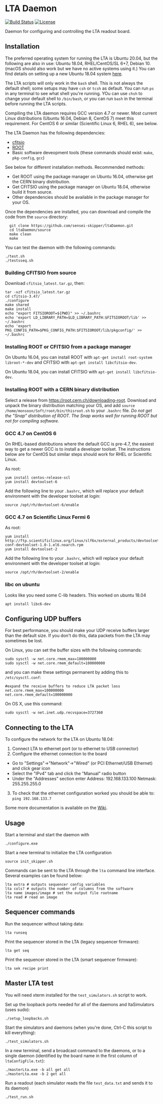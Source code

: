 # LTA Daemon

[![Build Status](https://travis-ci.com/sensei-skipper/ltaDaemon.svg?token=8p9xsuLBwgkozchbZDsW&branch=master)](https://travis-ci.com/sensei-skipper/ltaDaemon)
[![License](https://img.shields.io/badge/license-unknown-lightgrey.svg)](../../)

Daemon for configuring and controlling the LTA readout board.

## Installation

The preferred operating system for running the LTA is Ubuntu 20.04, but the following are also in use: Ubuntu 18.04, RHEL/CentOS/SL 6+7, Debian 10. (macOS should also work but we have no active systems using it.) You can find details on setting up a new Ubuntu 18.04 system [here](https://github.com/sensei-skipper/astroskip/blob/master/doc/LoanerSetup.md). 

The LTA scripts will only work in the `bash` shell. This is not always the default shell; some setups may have `csh` or `tcsh` as default. You can run `ps` in any terminal to see what shell you're running. YOu can use `chsh` to change your default shell to `/bin/bash`, or you can run `bash` in the terminal before running the LTA scripts.

Compiling the LTA daemon requires GCC version 4.7 or newer. Most current Linux distributions (Ubuntu 16.04, Debian 8, CentOS 7) meet this requirement. For CentOS 6 or similar (Scientific Linux 6, RHEL 6), see below.

The LTA Daemon has the following dependencies:
* [cfitsio](https://heasarc.gsfc.nasa.gov/fitsio/)
* [ROOT](https://root.cern.ch/)
* Basic software deveopment tools (these commands should exist: `make`, `pkg-config`, `gcc`)

See below for different installation methods. Recommended methods:
* Get ROOT using the package manager on Ubuntu 16.04, otherwise get the CERN binary distribution.
* Get CFITSIO using the package manager on Ubuntu 18.04, otherwise build it from source.
* Other dependencies should be available in the package manager for your OS.

Once the dependencies are installed, you can download and compile the code from the `source` directory:
```
  git clone https://github.com/sensei-skipper/ltaDaemon.git
  cd ltaDaemon/source
  make clean
  make
```

You can test the daemon with the following commands:
```
./test.sh
./testsseq.sh
```

### Building CFITSIO from source
Download `cfitsio_latest.tar.gz`, then:
```
tar -xzf cfitsio_latest.tar.gz
cd cfitsio-3.47/
./configure
make shared
make install
echo "export FITSIOROOT=${PWD}" >> ~/.bashrc
echo 'export LD_LIBRARY_PATH=$LD_LIBRARY_PATH:$FITSIOROOT/lib' >> ~/.bashrc
echo 'export PKG_CONFIG_PATH=$PKG_CONFIG_PATH:$FITSIOROOT/lib/pkgconfig/' >> ~/.bashrc
```

### Installing ROOT or CFITSIO from a package manager
On Ubuntu 16.04, you can install ROOT with `apt-get install root-system libroot-*-dev` and CFITSIO with `apt-get install libcfitsio-dev`.

On Ubuntu 18.04, you can install CFITSIO with `apt-get install libcfitsio-dev`.

### Installing ROOT with a CERN binary distribution
Select a release from https://root.cern.ch/downloading-root.
Download and unpack the binary distribution matching your OS, and add `source /home/monsoon/Soft/root/bin/thisroot.sh` to your `.bashrc` file.
*Do not get the "Snap" distribution of ROOT. The Snap works well for running ROOT but not for compiling software.*

### GCC 4.7 on CentOS 6
On RHEL-based distributions where the default GCC is pre-4.7, the easiest way to get a newer GCC is to install a developer toolset. The instructions below are for CentOS but similar steps should work for RHEL or Scientific Linux.

As root:
```
yum install centos-release-scl
yum install devtoolset-6
```

Add the following line to your `.bashrc`, which will replace your default environment with the developer toolset at login:
```
source /opt/rh/devtoolset-6/enable
```

### GCC 4.7 on Scientific Linux Fermi 6
As root:
```
yum install http://ftp.scientificlinux.org/linux/slf6x/external_products/devtoolset/yum-conf-devtoolset-1.0-1.el6.noarch.rpm
yum install devtoolset-2
```

Add the following line to your `.bashrc`, which will replace your default environment with the developer toolset at login:
```
source /opt/rh/devtoolset-2/enable
```

### libc on ubuntu
Looks like you need some C-lib headers. This worked on ubuntu 18.04
```
apt install libc6-dev
```

## Configuring UDP buffers
For best performance, you should make your UDP receive buffers larger than the default size.
If you don't do this, data packets from the LTA may sometimes be lost.

On Linux, you can set the buffer sizes with the following commands:
```
sudo sysctl -w net.core.rmem_max=100000000
sudo sysctl -w net.core.rmem_default=100000000
```

and you can make these settings permanent by adding this to `/etc/sysctl.conf`:
```
#expand the receive buffers to reduce LTA packet loss
net.core.rmem_max=100000000
net.core.rmem_default=100000000
```

On OS X, use this command:
```
sudo sysctl -w net.inet.udp.recvspace=3727360
```

## Connecting to the LTA

To configure the network for the LTA on Ubuntu 18.04: 

1. Connect LTA to ethernet port (or to ethernet to USB connector)
2. Configure the ethernet connection to the board
  * Go to "Settings"->"Network"->"Wired" (or PCI Ethernet/USB Ethernet) and click gear icon
  * Select the "IPv4" tab and click the "Manual" radio button
  * Under the "Addresses" section enter Address: 192.168.133.100  Netmask: 255.255.255.0
3. To check that the ethernet configuration worked you should be able to:
`ping 192.168.133.7`

Some more documentation is available on the [Wiki](../../wiki/Network-Configuration).
## Usage

Start a terminal and start the daemon with 
```
./configure.exe
```

Start a new terminal to initialize the LTA configuration
```
source init_skipper.sh
```

Commands can be sent to the LTA through the `lta` command line interface. Several examples can be found below:
```
lta extra # outputs sequencer config variables
lta cols? # outputs the number of columns from the software
lta name images/image # set the output file rootname
lta read # read an image
```
## Sequencer commands
Run the sequencer without taking data:
```
lta runseq
```

Print the sequencer stored in the LTA (legacy sequencer firmware):
```
lta get seq
```

Print the sequencer stored in the LTA (smart sequencer firmware):
```
lta sek recipe print
```

## Master LTA test
You will need xterm installed for the `test_simulators.sh` script to work.

Set up the loopback ports needed for all of the daemons and ltaSimulators (uses sudo):
```
./setup_loopbacks.sh
```

Start the simulators and daemons (when you're done, Ctrl-C this script to kill everything):
```
./test_simulators.sh
```

In a new terminal, send a broadcast command to the daemons, or to a single daemon (identified by the board name in the first column of `ltaConfigFile.txt`):
```
./masterLta.exe -b all get all
./masterLta.exe -b 2 get all
```

Run a readout (each simulator reads the file `test_data.txt` and sends it to its daemon)
```
./test_run.sh
```
